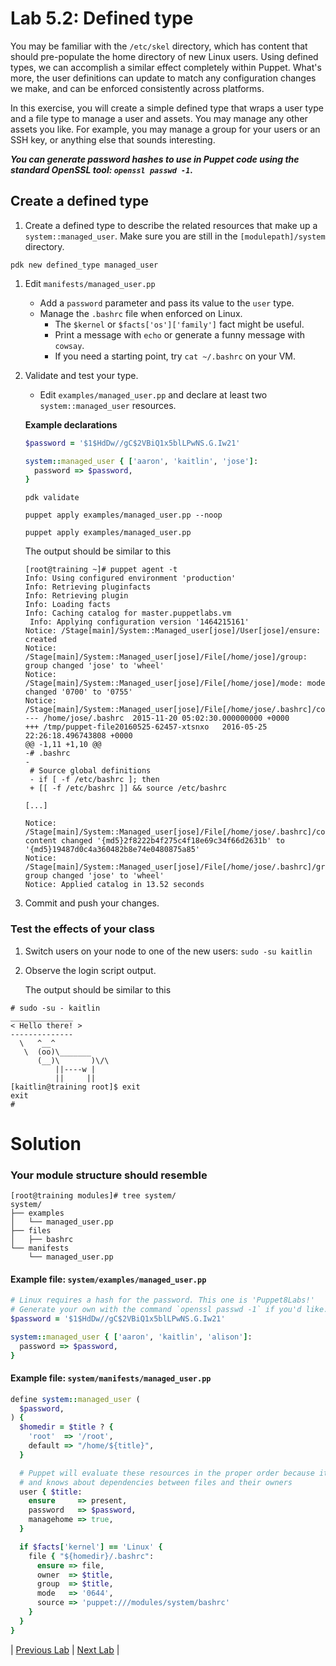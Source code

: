 # Lab 5.2: Defined type

You may be familiar with the `/etc/skel` directory, which has content that  should pre-populate the home directory of new Linux users. Using defined types, we can accomplish a similar effect completely within Puppet.  What's more, the user definitions can update to match any configuration changes we make, and can be enforced consistently across platforms.

In this exercise, you will create a simple defined type that wraps a user type and a file type to manage a user and assets. You may manage any other assets you like. For example, you may manage a group for your users or an SSH key, or anything else that sounds interesting.

**_You can generate password hashes to use in Puppet code using the standard OpenSSL tool:  `openssl passwd -1`._**

## Create a defined type

1. Create a defined type to describe the related resources that make up a `system::managed_user`. Make sure you are still in the `[modulepath]/system` directory.

  ```pdk new defined_type managed_user```

1. Edit `manifests/managed_user.pp`
    * Add a `password` parameter and pass its value to the `user` type.
    * Manage the `.bashrc` file when enforced on Linux.
        * The `$kernel` or `$facts['os']['family']` fact might be useful.
        * Print a message with `echo` or generate a funny message with `cowsay`.
        * If you need a starting point, try `cat ~/.bashrc` on your VM.
1. Validate and test your type.
    * Edit `examples/managed_user.pp` and declare at least two `system::managed_user` resources.
    
    **Example declarations**

    ```ruby
    $password = '$1$HdDw//gC$2VBiQ1x5blLPwNS.G.Iw21'

    system::managed_user { ['aaron', 'kaitlin', 'jose']:
      password => $password,
    }
    ```

    ```pdk validate```

    ```puppet apply examples/managed_user.pp --noop```

    ```puppet apply examples/managed_user.pp```

    The output should be similar to this

    ```
    [root@training ~]# puppet agent -t
    Info: Using configured environment 'production'
    Info: Retrieving pluginfacts
    Info: Retrieving plugin
    Info: Loading facts
    Info: Caching catalog for master.puppetlabs.vm
     Info: Applying configuration version '1464215161'
    Notice: /Stage[main]/System::Managed_user[jose]/User[jose]/ensure: created
    Notice: /Stage[main]/System::Managed_user[jose]/File[/home/jose]/group: group changed 'jose' to 'wheel'
    Notice: /Stage[main]/System::Managed_user[jose]/File[/home/jose]/mode: mode changed '0700' to '0755'
    Notice: /Stage[main]/System::Managed_user[jose]/File[/home/jose/.bashrc]/content:
    --- /home/jose/.bashrc	2015-11-20 05:02:30.000000000 +0000
    +++ /tmp/puppet-file20160525-62457-xtsnxo	2016-05-25 22:26:18.496743808 +0000
    @@ -1,11 +1,10 @@
    -# .bashrc
    -
     # Source global definitions
     - if [ -f /etc/bashrc ]; then
     + [[ -f /etc/bashrc ]] && source /etc/bashrc

    [...]

    Notice: /Stage[main]/System::Managed_user[jose]/File[/home/jose/.bashrc]/content: content changed '{md5}2f8222b4f275c4f18e69c34f66d2631b' to '{md5}19487d0c4a360482b8e74e0480875a85'
    Notice: /Stage[main]/System::Managed_user[jose]/File[/home/jose/.bashrc]/group: group changed 'jose' to 'wheel'
    Notice: Applied catalog in 13.52 seconds
    ```

1. Commit and push your changes.

### Test the effects of your class

1. Switch users on your node to one of the new users: `sudo -su kaitlin`
1. Observe the login script output.

   The output should be similar to this

  ```
  # sudo -su - kaitlin
  ______________
  < Hello there! >
  --------------
    \   ^__^
     \  (oo)\_______
        (__)\       )\/\
            ||----w |
            ||     ||
  [kaitlin@training root]$ exit
  exit
  #
  ```

# Solution

### Your module structure should resemble

```
[root@training modules]# tree system/
system/
├── examples
│   └── managed_user.pp
├── files
│   ├── bashrc
└── manifests
    └── managed_user.pp
```

#### Example file: `system/examples/managed_user.pp`

```ruby
# Linux requires a hash for the password. This one is 'Puppet8Labs!'
# Generate your own with the command `openssl passwd -1` if you'd like.
$password = '$1$HdDw//gC$2VBiQ1x5blLPwNS.G.Iw21'

system::managed_user { ['aaron', 'kaitlin', 'alison']:
  password => $password,
}
```

#### Example file: `system/manifests/managed_user.pp`

```ruby
define system::managed_user (
  $password,
) {
  $homedir = $title ? {
    'root'  => '/root',
    default => "/home/${title}",
  }

  # Puppet will evaluate these resources in the proper order because it's smart
  # and knows about dependencies between files and their owners
  user { $title:
    ensure     => present,
    password   => $password,
    managehome => true,
  }

  if $facts['kernel'] == 'Linux' {
    file { "${homedir}/.bashrc":
      ensure => file,
      owner  => $title,
      group  => $title,
      mode   => '0644',
      source => 'puppet:///modules/system/bashrc'
    }
  }
}
```

|  [Previous Lab](../lab-05.1-Resource-purging)  |  [Next Lab](../lab-06.1-Validating-parameters)  |